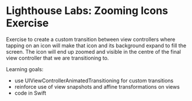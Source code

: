 # Lighthouse Labs: Zooming Icons Exercise

Exercise to create a custom transition between view controllers where tapping
on an icon will make that icon and its background expand to fill the screen.
The icon will end up zoomed and visible in the centre of the  final view 
controller that we are transitioning to.

Learning goals:
- use UIViewControllerAnimatedTransitioning for custom transitions
- reinforce use of view snapshots and affine transformations on views
- code in Swift


